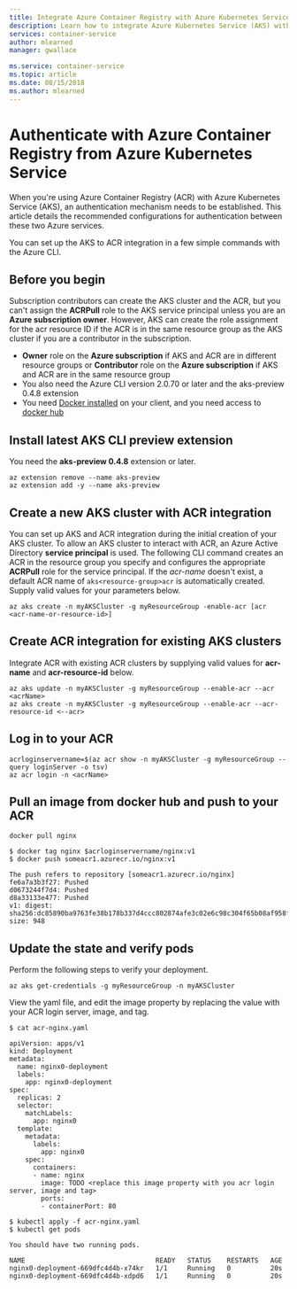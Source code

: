 ```yaml
---
title: Integrate Azure Container Registry with Azure Kubernetes Service
description: Learn how to integrate Azure Kubernetes Service (AKS) with Azure Container Registry (ACR)
services: container-service
author: mlearned
manager: gwallace

ms.service: container-service
ms.topic: article
ms.date: 08/15/2018
ms.author: mlearned
---
```


# Authenticate with Azure Container Registry from Azure Kubernetes Service

When you're using Azure Container Registry (ACR) with Azure Kubernetes Service (AKS), an authentication mechanism needs to be established. This article details the recommended configurations for authentication between these two Azure services.

You can set up the AKS to ACR integration in a few simple commands with the Azure CLI.

## Before you begin

Subscription contributors can create the AKS cluster and the ACR, but you can't assign the **ACRPull** role to the AKS service principal unless you are an **Azure subscription owner**. However, AKS can create the role assignment for the acr resource ID if the ACR is in the same resource group as the AKS cluster if you are a contributor in the subscription.

* **Owner** role on the **Azure subscription** if AKS and ACR are in different resource groups or **Contributor** role on the **Azure subscription** if AKS and ACR are in the same resource group
* You also need the Azure CLI version 2.0.70 or later and the aks-preview 0.4.8 extension
* You need [Docker installed](https://docs.docker.com/install/) on your client, and you need access to [docker hub](https://hub.docker.com/)

## Install latest AKS CLI preview extension

You need the **aks-preview 0.4.8** extension or later.

```azurecli
az extension remove --name aks-preview 
az extension add -y --name aks-preview
```

## Create a new AKS cluster with ACR integration

You can set up AKS and ACR integration during the initial creation of your AKS cluster.  To allow an AKS cluster to interact with ACR, an Azure Active Directory **service principal** is used. The following CLI command creates an ACR in the resource group you specify and configures the appropriate **ACRPull** role for the service principal. If the *acr-name* doesn't exist, a default ACR name of `aks<resource-group>acr` is automatically created.  Supply valid values for your parameters below.
```azurecli
az aks create -n myAKSCluster -g myResourceGroup -enable-acr [acr <acr-name-or-resource-id>]
```

## Create ACR integration for existing AKS clusters

Integrate ACR with existing ACR clusters by supplying valid values for **acr-name** and **acr-resource-id** below.

```azurecli
az aks update -n myAKSCluster -g myResourceGroup --enable-acr --acr <acrName>
az aks create -n myAKSCluster -g myResourceGroup --enable-acr --acr-resource-id <--acr>
```

## Log in to your ACR

```azurecli
acrloginservername=$(az acr show -n myAKSCluster -g myResourceGroup --query loginServer -o tsv)
az acr login -n <acrName>
```

## Pull an image from docker hub and push to your ACR

```console
docker pull nginx
```

```
$ docker tag nginx $acrloginservername/nginx:v1
$ docker push someacr1.azurecr.io/nginx:v1

The push refers to repository [someacr1.azurecr.io/nginx]
fe6a7a3b3f27: Pushed
d0673244f7d4: Pushed
d8a33133e477: Pushed
v1: digest: sha256:dc85890ba9763fe38b178b337d4ccc802874afe3c02e6c98c304f65b08af958f size: 948
```

## Update the state and verify pods

Perform the following steps to verify your deployment.

```azurecli
az aks get-credentials -g myResourceGroup -n myAKSCluster
```

View the yaml file, and edit the image property by replacing the value with your ACR login server, image, and tag.

```
$ cat acr-nginx.yaml

apiVersion: apps/v1
kind: Deployment
metadata:
  name: nginx0-deployment
  labels:
    app: nginx0-deployment
spec:
  replicas: 2
  selector:
    matchLabels:
      app: nginx0
  template:
    metadata:
      labels:
        app: nginx0
    spec:
      containers:
      - name: nginx
        image: TODO <replace this image property with you acr login server, image and tag>
        ports:
        - containerPort: 80

$ kubectl apply -f acr-nginx.yaml
$ kubectl get pods

You should have two running pods.

NAME                                 READY   STATUS    RESTARTS   AGE
nginx0-deployment-669dfc4d4b-x74kr   1/1     Running   0          20s
nginx0-deployment-669dfc4d4b-xdpd6   1/1     Running   0          20s
```

<!-- LINKS - external -->
[AKS AKS CLI]:  https://docs.microsoft.com/cli/azure/aks?view=azure-cli-latest#az-aks-create